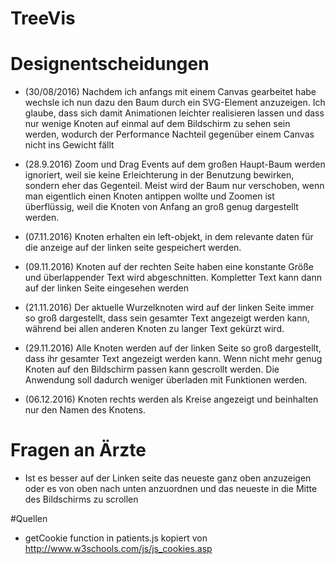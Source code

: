 # TreeVis 

# Designentscheidungen
 - (30/08/2016) Nachdem ich anfangs mit einem Canvas gearbeitet habe wechsle ich nun dazu den Baum durch ein SVG-Element anzuzeigen. Ich glaube, dass sich damit Animationen leichter realisieren lassen und dass nur wenige Knoten auf einmal auf dem Bildschirm zu sehen sein werden, wodurch der Performance Nachteil gegenüber einem Canvas nicht ins Gewicht fällt

 - (28.9.2016) Zoom und Drag Events auf dem großen Haupt-Baum werden ignoriert, weil sie keine Erleichterung in der Benutzung bewirken, sondern eher das Gegenteil. Meist wird der Baum nur verschoben, wenn man eigentlich einen Knoten antippen wollte und Zoomen ist überflüssig, weil die Knoten von Anfang an groß genug dargestellt werden.

 - (07.11.2016) Knoten erhalten ein left-objekt, in dem relevante daten für die anzeige auf der linken seite gespeichert werden.

 - (09.11.2016) Knoten auf der rechten Seite haben eine konstante Größe und überlappender Text wird abgeschnitten. Kompletter Text kann dann auf der linken Seite eingesehen werden

 - (21.11.2016) Der aktuelle Wurzelknoten wird auf der linken Seite immer so groß dargestellt, dass sein gesamter Text angezeigt werden kann, während bei allen anderen Knoten zu langer Text gekürzt wird.

 - (29.11.2016) Alle Knoten werden auf der linken Seite so groß dargestellt, dass ihr gesamter Text angezeigt werden kann. Wenn nicht mehr genug Knoten auf den Bildschirm passen kann gescrollt werden. Die Anwendung soll dadurch weniger überladen mit Funktionen werden.

 - (06.12.2016) Knoten rechts werden als Kreise angezeigt und beinhalten nur den Namen des Knotens.

 # Fragen an Ärzte
 - Ist es besser auf der Linken seite das neueste ganz oben anzuzeigen oder es von oben nach unten anzuordnen und das neueste in die Mitte des Bildschirms zu scrollen

 #Quellen
 - getCookie function in patients.js kopiert von http://www.w3schools.com/js/js_cookies.asp
